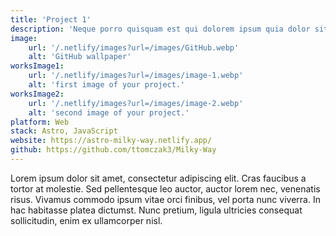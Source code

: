 ```yaml
---
title: 'Project 1'
description: 'Neque porro quisquam est qui dolorem ipsum quia dolor sit amet, consectetur, adipisci'
image:
    url: '/.netlify/images?url=/images/GitHub.webp'
    alt: 'GitHub wallpaper'
worksImage1:
    url: '/.netlify/images?url=/images/image-1.webp'
    alt: 'first image of your project.'
worksImage2:
    url: '/.netlify/images?url=/images/image-2.webp'
    alt: 'second image of your project.'
platform: Web
stack: Astro, JavaScript
website: https://astro-milky-way.netlify.app/
github: https://github.com/ttomczak3/Milky-Way
---
```


Lorem ipsum dolor sit amet, consectetur adipiscing elit. Cras faucibus a tortor at molestie. Sed pellentesque leo auctor, auctor lorem nec, venenatis risus. Vivamus commodo ipsum vitae orci finibus, vel porta nunc viverra. In hac habitasse platea dictumst. Nunc pretium, ligula ultricies consequat sollicitudin, enim ex ullamcorper nisl.
